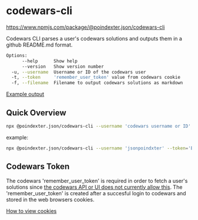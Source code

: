 # codewars-cli
https://www.npmjs.com/package/@poindexter.json/codewars-cli

Codewars CLI parses a user's codewars solutions and outputs them in a github README.md format.

```bash
Options:
      --help      Show help                                             [boolean]
      --version   Show version number                                   [boolean]
  -u, --username  Username or ID of the codewars user                   [string] [required]
  -t, --token     'remember_user_token' value from codewars cookie      [string] [required]
  -f, --filename  Filename to output codewars solutions as markdown     [string] [default: "README.md"]

```

[Example output](https://github.com/jsonpoindexter/codewars-cli/blob/master/EXAMPLE.md)

## Quick Overview
```bash
npx @poindexter.json/codewars-cli --username 'codewars username or ID' --token='remember_user_token from codewars cookie'
```
example:
```bash
npx @poindexter.json/codewars-cli --username 'jsonpoindxter' --token='BAhbCFsGSSIdN...'
```

## Codewars Token
The codewars 'remember_user_token' is required in order to fetch a user's solutions since [the codewars API or UI does not  currently allow this](https://github.com/Codewars/codewars.com/issues/235). The 'remember_user_token' is created after a succesful login to codewars and stored in the web browsers cookies.

[How to view cookies](https://www.cookieyes.com/how-to-check-cookies-on-your-website-manually/)
